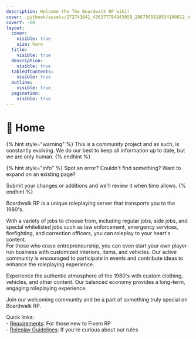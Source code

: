 ```yaml
---
description: Welcome the The Boardwalk RP wiki!
cover: .gitbook/assets/272741641_436377794943959_2867995818554100812_n.jpeg
coverY: -60
layout:
  cover:
    visible: true
    size: hero
  title:
    visible: true
  description:
    visible: true
  tableOfContents:
    visible: true
  outline:
    visible: true
  pagination:
    visible: true
---
```


# 🌇 Home

{% hint style="warning" %}
This is a community project and as such, is constantly evolving. We do our best to keep all information up to date, but we are only human.
{% endhint %}

{% hint style="info" %}
Spot an error? Couldn't find something? Want to expand on an existing page?

Submit your changes or additions and we'll review it when time allows.
{% endhint %}

Boardwalk RP is a unique roleplaying server that transports you to the 1980's.

With a variety of jobs to choose from, including regular jobs, side jobs, and special whitelisted jobs such as law enforcement, emergency services, firefighting, and correction officers, you can roleplay to your heart's content.\
For those who crave entrepreneurship, you can even start your own player-run business with customized interiors, items, and vehicles. Our active community is encouraged to participate in events and contribute ideas to enhance the roleplaying experience.

Experience the authentic atmosphere of the 1980's with custom clothing, vehicles, and other content. Our balanced economy provides a long-term, engaging roleplaying experience.

Join our welcoming community and be a part of something truly special on Boardwalk RP.



Quick links:\
\- [Requirements](getting-started/getting-started.md): For those new to Fivem RP\
\- [Roleplay Guidelines](getting-started/roleplay-guidelines.md): If you're curious about our rules
